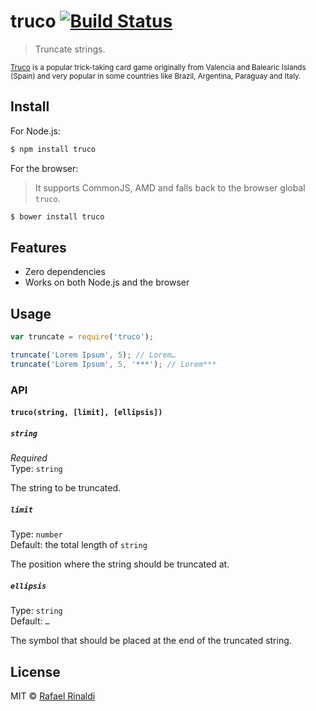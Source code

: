 # truco [![Build Status](https://travis-ci.org/rafaelrinaldi/truco.svg?branch=master)](https://travis-ci.org/rafaelrinaldi/truco)

> Truncate strings.

<small>[Truco](https://en.wikipedia.org/wiki/Truco) is a popular trick-taking card game originally from Valencia and Balearic Islands (Spain) and very popular in some countries like Brazil, Argentina, Paraguay and Italy.</small>

## Install

For Node.js:

```sh
$ npm install truco
```

For the browser:

> It supports CommonJS, AMD and falls back to the browser global `truco`.

```sh
$ bower install truco
```

## Features

* Zero dependencies
* Works on both Node.js and the browser

## Usage

```javascript
var truncate = require('truco');

truncate('Lorem Ipsum', 5); // Lorem…
truncate('Lorem Ipsum', 5, '***'); // Lorem***
```

### API

#### `truco(string, [limit], [ellipsis])`

##### `string`

*Required*  
Type: `string`

The string to be truncated.

##### `limit`

Type: `number`  
Default: the total length of `string`

The position where the string should be truncated at.

##### `ellipsis`

Type: `string`  
Default: `…`

The symbol that should be placed at the end of the truncated string.

## License

MIT © [Rafael Rinaldi](http://rinaldi.io)
